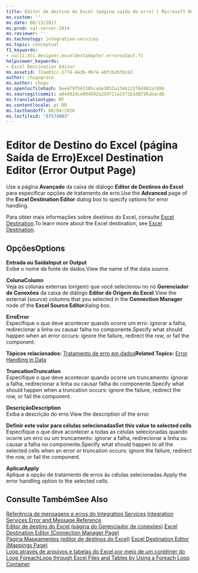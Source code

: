 ```yaml
---
title: Editor de destino do Excel (página saída de erro) | Microsoft Docs
ms.custom: ''
ms.date: 06/13/2017
ms.prod: sql-server-2014
ms.reviewer: ''
ms.technology: integration-services
ms.topic: conceptual
f1_keywords:
- sql12.dts.designer.exceldestadapter.erroroutput.f1
helpviewer_keywords:
- Excel Destination Editor
ms.assetid: 72ae01cc-1774-4a36-9674-a0f2b2bf8c42
author: chugugrace
ms.author: chugu
ms.openlocfilehash: bee679f563105cade3053a13eb122f6d482a7d86
ms.sourcegitcommit: ad4d92dce894592a259721a1571b1d8736abacdb
ms.translationtype: MT
ms.contentlocale: pt-BR
ms.lasthandoff: 08/04/2020
ms.locfileid: "87574803"
---
```

# <a name="excel-destination-editor-error-output-page"></a><span data-ttu-id="7cb68-102">Editor de Destino do Excel (página Saída de Erro)</span><span class="sxs-lookup"><span data-stu-id="7cb68-102">Excel Destination Editor (Error Output Page)</span></span>
  <span data-ttu-id="7cb68-103">Use a página **Avançado** da caixa de diálogo **Editor de Destinos do Excel** para especificar opções de tratamento de erro.</span><span class="sxs-lookup"><span data-stu-id="7cb68-103">Use the **Advanced** page of the **Excel Destination Editor** dialog box to specify options for error handling.</span></span>  
  
 <span data-ttu-id="7cb68-104">Para obter mais informações sobre destinos do Excel, consulte [Excel Destination](data-flow/excel-destination.md).</span><span class="sxs-lookup"><span data-stu-id="7cb68-104">To learn more about the Excel destination, see [Excel Destination](data-flow/excel-destination.md).</span></span>  
  
## <a name="options"></a><span data-ttu-id="7cb68-105">Opções</span><span class="sxs-lookup"><span data-stu-id="7cb68-105">Options</span></span>  
 <span data-ttu-id="7cb68-106">**Entrada ou Saída**</span><span class="sxs-lookup"><span data-stu-id="7cb68-106">**Input or Output**</span></span>  
 <span data-ttu-id="7cb68-107">Exibe o nome da fonte de dados.</span><span class="sxs-lookup"><span data-stu-id="7cb68-107">View the name of the data source.</span></span>  
  
 <span data-ttu-id="7cb68-108">**Coluna**</span><span class="sxs-lookup"><span data-stu-id="7cb68-108">**Column**</span></span>  
 <span data-ttu-id="7cb68-109">Veja as colunas externas (origem) que você selecionou no nó **Gerenciador de Conexões** da caixa de diálogo **Editor de Origem do Excel**.</span><span class="sxs-lookup"><span data-stu-id="7cb68-109">View the external (source) columns that you selected in the **Connection Manager** node of the **Excel Source Editor**dialog box.</span></span>  
  
 <span data-ttu-id="7cb68-110">**Erro**</span><span class="sxs-lookup"><span data-stu-id="7cb68-110">**Error**</span></span>  
 <span data-ttu-id="7cb68-111">Especifique o que deve acontecer quando ocorre um erro: ignorar a falha, redirecionar a linha ou causar falha no componente.</span><span class="sxs-lookup"><span data-stu-id="7cb68-111">Specify what should happen when an error occurs: ignore the failure, redirect the row, or fail the component.</span></span>  
  
 <span data-ttu-id="7cb68-112">**Tópicos relacionados:** [Tratamento de erro em dados](data-flow/error-handling-in-data.md)</span><span class="sxs-lookup"><span data-stu-id="7cb68-112">**Related Topics:** [Error Handling in Data](data-flow/error-handling-in-data.md)</span></span>  
  
 <span data-ttu-id="7cb68-113">**Truncation**</span><span class="sxs-lookup"><span data-stu-id="7cb68-113">**Truncation**</span></span>  
 <span data-ttu-id="7cb68-114">Especifique o que deve acontecer quando ocorre um truncamento: ignorar a falha, redirecionar a linha ou causar falha do componente.</span><span class="sxs-lookup"><span data-stu-id="7cb68-114">Specify what should happen when a truncation occurs: ignore the failure, redirect the row, or fail the component.</span></span>  
  
 <span data-ttu-id="7cb68-115">**Descrição**</span><span class="sxs-lookup"><span data-stu-id="7cb68-115">**Description**</span></span>  
 <span data-ttu-id="7cb68-116">Exiba a descrição do erro.</span><span class="sxs-lookup"><span data-stu-id="7cb68-116">View the description of the error.</span></span>  
  
 <span data-ttu-id="7cb68-117">**Definir este valor para células selecionadas**</span><span class="sxs-lookup"><span data-stu-id="7cb68-117">**Set this value to selected cells**</span></span>  
 <span data-ttu-id="7cb68-118">Especifique o que deve acontecer a todas as células selecionadas quando ocorre um erro ou um truncamento: ignorar a falha, redirecionar a linha ou causar a falha no componente.</span><span class="sxs-lookup"><span data-stu-id="7cb68-118">Specify what should happen to all the selected cells when an error or truncation occurs: ignore the failure, redirect the row, or fail the component.</span></span>  
  
 <span data-ttu-id="7cb68-119">**Aplicar**</span><span class="sxs-lookup"><span data-stu-id="7cb68-119">**Apply**</span></span>  
 <span data-ttu-id="7cb68-120">Aplique a opção de tratamento de erros às células selecionadas.</span><span class="sxs-lookup"><span data-stu-id="7cb68-120">Apply the error handling option to the selected cells.</span></span>  
  
## <a name="see-also"></a><span data-ttu-id="7cb68-121">Consulte Também</span><span class="sxs-lookup"><span data-stu-id="7cb68-121">See Also</span></span>  
 <span data-ttu-id="7cb68-122">[Referência de mensagens e erros do Integration Services](../../2014/integration-services/integration-services-error-and-message-reference.md) </span><span class="sxs-lookup"><span data-stu-id="7cb68-122">[Integration Services Error and Message Reference](../../2014/integration-services/integration-services-error-and-message-reference.md) </span></span>  
 <span data-ttu-id="7cb68-123">[Editor de destino do Excel &#40;página do Gerenciador de conexões&#41;](../../2014/integration-services/excel-destination-editor-connection-manager-page.md) </span><span class="sxs-lookup"><span data-stu-id="7cb68-123">[Excel Destination Editor &#40;Connection Manager Page&#41;](../../2014/integration-services/excel-destination-editor-connection-manager-page.md) </span></span>  
 <span data-ttu-id="7cb68-124">[Página Mapeamentos &#40;editor de destinos do Excel&#41;](../../2014/integration-services/excel-destination-editor-mappings-page.md) </span><span class="sxs-lookup"><span data-stu-id="7cb68-124">[Excel Destination Editor &#40;Mappings Page&#41;](../../2014/integration-services/excel-destination-editor-mappings-page.md) </span></span>  
 [<span data-ttu-id="7cb68-125">Loop através de arquivos e tabelas do Excel por meio de um contêiner do Loop Foreach</span><span class="sxs-lookup"><span data-stu-id="7cb68-125">Loop through Excel Files and Tables by Using a Foreach Loop Container</span></span>](control-flow/foreach-loop-container.md)  
  
  
